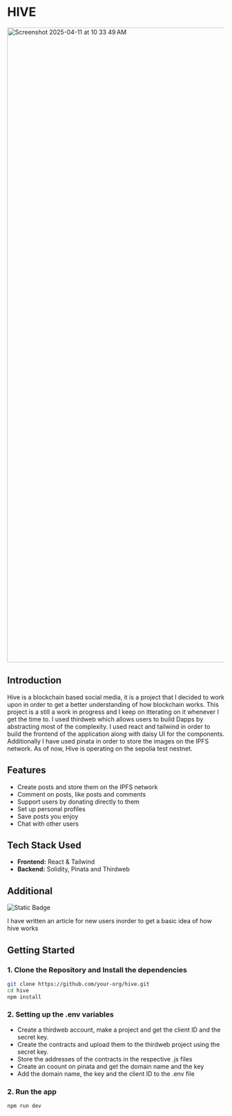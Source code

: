 # HIVE

<img width="1470" alt="Screenshot 2025-04-11 at 10 33 49 AM" src="https://github.com/user-attachments/assets/0066983e-4a2d-4575-b1fa-7cbca078e732" />


## Introduction

Hive is a blockchain based social media, it is a project that I decided to work upon in order to get a better understanding of how blockchain works. This project is a still a work in progress and I keep on itterating on it whenever I get the time to. I used thirdweb which allows users to build Dapps by abstracting most of the complexity. I used react and tailwind in order to build the frontend of the application along with daisy UI for the components. Additionally I have used pinata in order to store the images on the IPFS network. As of now, Hive is operating on the sepolia test nestnet.

##  Features

- Create posts and store them on the IPFS network
- Comment on posts, like posts and comments
- Support users by donating directly to them
- Set up personal profiles
- Save posts you enjoy
- Chat with other users


## Tech Stack Used

- **Frontend:** React & Tailwind
- **Backend:** Solidity, Pinata and Thirdweb

## Additional

![Static Badge](https://img.shields.io/badge/Hive%20Article%20-black?style=for-the-badge&logo=medium&label=MEDIUM&labelColor=black&color=grey&link=https%3A%2F%2Fmedium.com%2F%40glenthevar1%2Fhive-ec5b26bd3bed)

I have written an article for new users inorder to get a basic idea of how hive works 



## Getting Started

### 1. Clone the Repository and Install the dependencies

```bash
git clone https://github.com/your-org/hive.git
cd hive
npm install
```

### 2. Setting up the .env variables
- Create a thirdweb account, make a project and get the client ID and the secret key.
- Create the contracts and upload them to the thirdweb project using the secret key.
- Store the addresses of the contracts in the respective .js files
- Create an coount on pinata and get the domain name and the key
- Add the domain name, the key and the client ID to the .env file 

### 2. Run the app
```bash
npm run dev
```


